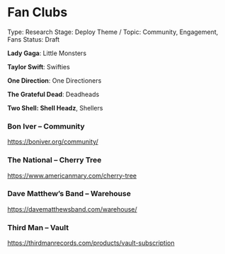 # Fan Clubs

Type: Research
Stage: Deploy
Theme / Topic: Community, Engagement, Fans
Status: Draft

**Lady Gaga**: Little Monsters

**Taylor Swift**: Swifties

**One Direction**: One Directioners

**The Grateful Dead**: Deadheads

**Two Shell: Shell Headz**, Shellers

### Bon Iver – Community

https://boniver.org/community/

### The National – Cherry Tree

https://www.americanmary.com/cherry-tree

### Dave Matthew’s Band – Warehouse

https://davematthewsband.com/warehouse/

### Third Man – Vault

https://thirdmanrecords.com/products/vault-subscription